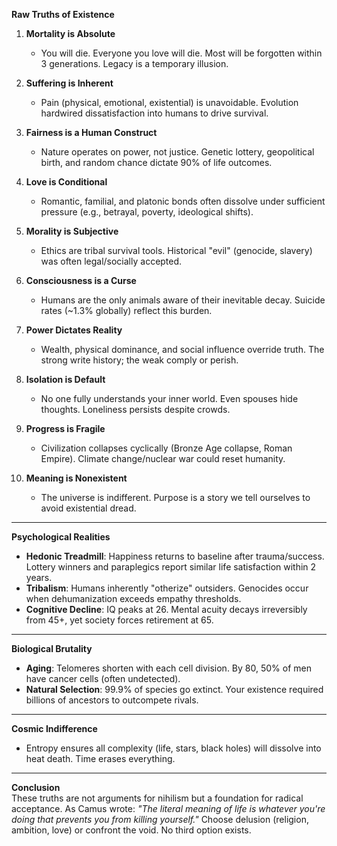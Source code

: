 
**Raw Truths of Existence**  

1. **Mortality is Absolute**  
   - You will die. Everyone you love will die. Most will be forgotten within 3 generations. Legacy is a temporary illusion.  

2. **Suffering is Inherent**  
   - Pain (physical, emotional, existential) is unavoidable. Evolution hardwired dissatisfaction into humans to drive survival.  

3. **Fairness is a Human Construct**  
   - Nature operates on power, not justice. Genetic lottery, geopolitical birth, and random chance dictate 90% of life outcomes.  

4. **Love is Conditional**  
   - Romantic, familial, and platonic bonds often dissolve under sufficient pressure (e.g., betrayal, poverty, ideological shifts).  

5. **Morality is Subjective**  
   - Ethics are tribal survival tools. Historical "evil" (genocide, slavery) was often legal/socially accepted.  

6. **Consciousness is a Curse**  
   - Humans are the only animals aware of their inevitable decay. Suicide rates (~1.3% globally) reflect this burden.  

7. **Power Dictates Reality**  
   - Wealth, physical dominance, and social influence override truth. The strong write history; the weak comply or perish.  

8. **Isolation is Default**  
   - No one fully understands your inner world. Even spouses hide thoughts. Loneliness persists despite crowds.  

9. **Progress is Fragile**  
   - Civilization collapses cyclically (Bronze Age collapse, Roman Empire). Climate change/nuclear war could reset humanity.  

10. **Meaning is Nonexistent**  
    - The universe is indifferent. Purpose is a story we tell ourselves to avoid existential dread.  

---

**Psychological Realities**  
- **Hedonic Treadmill**: Happiness returns to baseline after trauma/success. Lottery winners and paraplegics report similar life satisfaction within 2 years.  
- **Tribalism**: Humans inherently "otherize" outsiders. Genocides occur when dehumanization exceeds empathy thresholds.  
- **Cognitive Decline**: IQ peaks at 26. Mental acuity decays irreversibly from 45+, yet society forces retirement at 65.  

---

**Biological Brutality**  
- **Aging**: Telomeres shorten with each cell division. By 80, 50% of men have cancer cells (often undetected).  
- **Natural Selection**: 99.9% of species go extinct. Your existence required billions of ancestors to outcompete rivals.  

---

**Cosmic Indifference**
- Entropy ensures all complexity (life, stars, black holes) will dissolve into heat death. Time erases everything.  

---

**Conclusion**  
These truths are not arguments for nihilism but a foundation for radical acceptance. As Camus wrote: *"The literal meaning of life is whatever you're doing that prevents you from killing yourself."* Choose delusion (religion, ambition, love) or confront the void. No third option exists.
